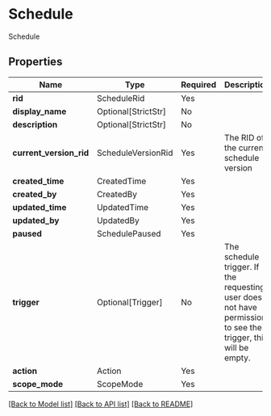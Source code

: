 # Schedule

Schedule

## Properties
| Name | Type | Required | Description |
| ------------ | ------------- | ------------- | ------------- |
**rid** | ScheduleRid | Yes |  |
**display_name** | Optional[StrictStr] | No |  |
**description** | Optional[StrictStr] | No |  |
**current_version_rid** | ScheduleVersionRid | Yes | The RID of the current schedule version |
**created_time** | CreatedTime | Yes |  |
**created_by** | CreatedBy | Yes |  |
**updated_time** | UpdatedTime | Yes |  |
**updated_by** | UpdatedBy | Yes |  |
**paused** | SchedulePaused | Yes |  |
**trigger** | Optional[Trigger] | No | The schedule trigger. If the requesting user does not have permission to see the trigger, this will be empty.  |
**action** | Action | Yes |  |
**scope_mode** | ScopeMode | Yes |  |


[[Back to Model list]](../../../../README.md#models-v2-link) [[Back to API list]](../../../../README.md#apis-v2-link) [[Back to README]](../../../../README.md)

